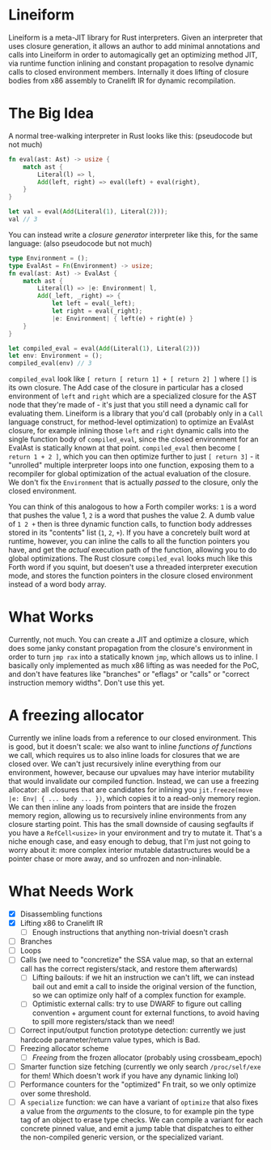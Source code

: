 # Lineiform

Lineiform is a meta-JIT library for Rust interpreters. Given an interpreter that uses closure generation, it allows an author to add minimal annotations and calls into Lineiform in order to automagically get an optimizing method JIT, via runtime function inlining and constant propagation to resolve dynamic calls to closed environment members. Internally it does lifting of closure bodies from x86 assembly to Cranelift IR for dynamic recompilation.

# The Big Idea
A normal tree-walking interpreter in Rust looks like this: (pseudocode but not much)
```rust
fn eval(ast: Ast) -> usize {
    match ast {
        Literal(l) => l,
        Add(left, right) => eval(left) + eval(right),
    }
}

let val = eval(Add(Literal(1), Literal(2)));
val // 3
```

You can instead write a *closure generator* interpreter like this, for the same language: (also pseudocode but not much)

```rust
type Environment = ();
type EvalAst = Fn(Environment) -> usize;
fn eval(ast: Ast) -> EvalAst {
    match ast {
        Literal(l) => |e: Environment| l,
        Add(_left, _right) => {
            let left = eval(_left);
            let right = eval(_right);
            |e: Environment| { left(e) + right(e) }
    }
}

let compiled_eval = eval(Add(Literal(1), Literal(2)))
let env: Environment = ();
compiled_eval(env) // 3
```

`compiled_eval` look like `[ return [ return 1] + [ return 2] ]` where `[]` is its own closure.
The Add case of the closure in particular has a closed environment of `left` and `right` which are a specialized closure for the AST node that they're made of - it's just that you still need a dynamic call for evaluating them. Lineiform is a library that you'd call (probably only in a `Call` language construct, for method-level optimization) to optimize an EvalAst closure, for example inlining those `left` and `right` dynamic calls into the single function body of `compiled_eval`, since the closed environment for an EvalAst is statically known at that point.
`compiled_eval` then become `[ return 1 + 2 ]`, which you can then optimize further to just `[ return 3]` - it "unrolled" multiple interpreter loops into one function, exposing them to a recompiler for global optimization of the actual evaluation of the closure. We don't fix the `Environment` that is actually *passed* to the closure, only the closed environment.

You can think of this analogous to how a Forth compiler works: `1` is a word that pushes the value 1, `2` is a word that pushes the value 2. A dumb value of `1 2 +` then is three dynamic function calls, to function body addresses stored in its "contents" list (`1`, `2`, `+`). If you have a concretely built word at runtime, however, you can inline the calls to all the function pointers you have, and get the *actual* execution path of the function, allowing you to do global optimizations. The Rust closure `compiled_eval` looks much like this Forth word if you squint, but doesen't use a threaded interpreter execution mode, and stores the function pointers in the closure closed environment instead of a word body array.

# What Works
Currently, not much. You can create a JIT and optimize a closure, which does some janky constant propagation from the closure's environment in order to turn `jmp rax` into a statically known `jmp`, which allows us to inline. I basically only implemented as much x86 lifting as was needed for the PoC, and don't have features like "branches" or "eflags" or "calls" or "correct instruction memory widths". Don't use this yet.

# A freezing allocator
Currently we inline loads from a reference to our closed environment. This is good, but it doesn't scale: we also want to inline *functions of functions* we call, which requires us to also inline loads for closures that we are closed over. We can't just recursively inline everything from our environment, however, because our upvalues may have interior mutability that would invalidate our compiled function.
Instead, we can use a freezing allocator: all closures that are candidates for inlining you `jit.freeze(move |e: Env| { ... body ... })`, which copies it to a read-only memory region. We can then inline any loads from pointers that are inside the frozen memory region, allowing us to recursively inline environments from any closure starting point.
This has the small downside of causing segfaults if you have a `RefCell<usize>` in your environment and try to mutate it. That's a niche enough case, and easy enough to debug, that I'm just not going to worry about it: more complex interior mutable datastructures would be a pointer chase or more away, and so unfrozen and non-inlinable.

# What Needs Work
- [x] Disassembling functions
- [x] Lifting x86 to Cranelift IR
    - [ ] Enough instructions that anything non-trivial doesn't crash
- [ ] Branches
- [ ] Loops
- [ ] Calls (we need to "concretize" the SSA value map, so that an external call has the correct registers/stack, and restore them afterwards)
    - [ ] Lifting bailouts: if we hit an instruction we can't lift, we can instead bail out and emit a call to inside the original version of the function, so we can optimize only half of a complex function for example.
    - [ ] Optimistic external calls: try to use DWARF to figure out calling convention + argument count for external functions, to avoid having to spill more registers/stack than we need!
- [ ] Correct input/output function prototype detection: currently we just hardcode parameter/return value types, which is Bad.
- [ ] Freezing allocator scheme
    - [ ] *Freeing* from the frozen allocator (probably using crossbeam_epoch)
- [ ] Smarter function size fetching (currently we only search `/proc/self/exe` for them! Which doesn't work if you have any dynamic linking lol)
- [ ] Performance counters for the "optimized" Fn trait, so we only optimize over some threshold.
- [ ] A `specialize` function: we can have a variant of `optimize` that also fixes a value from the *arguments* to the closure, to for example pin the type tag of an object to erase type checks. We can compile a variant for each concrete pinned value, and emit a jump table that dispatches to either the non-compiled generic version, or the specialized variant.
